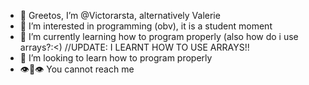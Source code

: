 - 👋 Greetos, I’m @Victorarsta, alternatively Valerie 
- 👀 I’m interested in programming (obv), it is a student moment
- 🌱 I’m currently learning how to program properly (also how do i use arrays?:<) //UPDATE: I LEARNT HOW TO USE ARRAYS!!
- 💞️ I’m looking to learn how to program properly
- 👁️👄👁️ You cannot reach me 

<!---
Victorarsta/Victorarsta is ✨ special ✨ (severe adhd)
--->
